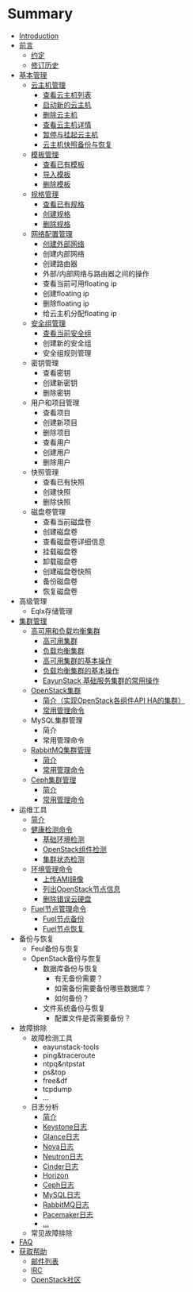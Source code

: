 # Summary

* [Introduction](README.md)
* [前言](preface/preface.md)
   * [约定](preface/conventions.md)
   * [修订历史](preface/revision_history.md)
* [基本管理](basic_admin/basic_admin.md)
   * [云主机管理](basic_admin/instance_management/instance_management.md)
       * [查看云主机列表](basic_admin/instance_management/show_instance_list.md)
       * [启动新的云主机](basic_admin/instance_management/launch_instance.md)
       * [删除云主机](basic_admin/instance_management/delete_instance.md)
       * [查看云主机详情](basic_admin/instance_management/show_instance_detail.md)
       * [暂停与挂起云主机](basic_admin/instance_management/suspended_instance.md)
       * [云主机快照备份与恢复](basic_admin/instance_management/snapshot_instance.md)
   * [模板管理](basic_admin/images_management/imange.md)
       * [查看已有模板](basic_admin/images_management/show_imange.md)
       * [导入模板](basic_admin/images_management/import_image.md)
       * [删除模板](basic_admin/images_management/delete_image.md)
   * [规格管理](basic_admin/flavors/flavors.md)
       * [查看已有规格](basic_admin/flavors/flavors_list.md)
       * [创建规格](basic_admin/flavors/flavors_create.md)
       * [删除规格](basic_admin/flavors/flavors_delete.md)
   * [网络配置管理](basic_admin/network_management/network.md)
       * [创建外部网络](basic_admin/network_management/network_create.md)
       * 创建内部网络
       * 创建路由器
       * 外部/内部网络与路由器之间的操作
       * 查看当前可用floating ip
       * 创建floating ip
       * 删除floating ip
       * 给云主机分配floating ip
   * [安全组管理](basic_admin/security_groups/security.md)
       * [查看当前安全组](basic_admin/security_groups/security_list.md)
       * 创建新的安全组
       * 安全组规则管理
   * 密钥管理
       * 查看密钥
       * 创建新密钥
       * 删除密钥
   * 用户和项目管理
       * 查看项目
       * 创建新项目
       * 删除项目
       * 查看用户
       * 创建用户
       * 删除用户
   * 快照管理
       * 查看已有快照
       * 创建快照
       * 删除快照
   * 磁盘卷管理
       * 查看当前磁盘卷
       * 创建磁盘卷
       * 查看磁盘卷详细信息
       * 挂载磁盘卷
       * 卸载磁盘卷
       * 创建磁盘卷快照
       * 备份磁盘卷
       * 恢复磁盘卷
* 高级管理
   * Eqlx存储管理
* [集群管理](cluster_admin/cluster_admin.md)
   * [高可用和负载均衡集群](cluster_admin/ha_and_lb/introduction.md)
       * [高可用集群](cluster_admin/ha_and_lb/high_availability.md)
       * [负载均衡集群](cluster_admin/ha_and_lb/load_balance.md)
       * [高可用集群的基本操作](cluster_admin/ha_and_lb/ha_operations.md)
       * [负载均衡集群的基本操作](cluster_admin/ha_and_lb/lb_operations.md)
       * [EayunStack 基础服务集群的常用操作](cluster_admin/ha_and_lb/eayunstack_cluster_operations.md)
   * [OpenStack集群](cluster_admin/openstack-intro.md)
       * [简介（实现OpenStack各组件API HA的集群）](cluster_admin/openstack-intro.md)
       * [常用管理命令](cluster_admin/openstack-admin.md)       
   * MySQL集群管理
       * 简介
       * 常用管理命令
   * [RabbitMQ集群管理](cluster_admin/rabbitmq/rabbitmq_cluster.md)
       * [简介](cluster_admin/rabbitmq/rabbitmq_intro.md)
       * [常用管理命令](cluster_admin/rabbitmq/rabbitmq_operations.md)
   * [Ceph集群管理](cluster_admin/ceph-intro.md)
       * [简介](cluster_admin/ceph-intro.md)
       * [常用管理命令](cluster_admin/ceph-admin.md)
* 运维工具
   * [简介](operation_tools/introduction/introduction.md)
   * [健康检测命令](operation_tools/health_check.md)
       * [基础环境检测](operation_tools/health_check/check_environment.md)
       * [OpenStack组件检测](operation_tools/health_check/check_openstack_component.md)
       * [集群状态检测](operation_tools/health_check/check_cluster.md)
   * [环境管理命令](operation_tools/environment_management/environment_management.md)
       * [上传AMI镜像](operation_tools/environment_management/ami.md)
       * [列出OpenStack节点信息](operation_tools/environment_management/openstack.md)
       * [删除错误云硬盘](operation_tools/environment_management/delete_volume.md)
   * [Fuel节点管理命令](operation_tools/fuel_management/fuel_management.md)
       * [Fuel节点备份](operation_tools/fuel_management/fuel_backup.md)
       * [Fuel节点恢复](operation_tools/fuel_management/fuel_restore.md)
* 备份与恢复
   * Feul备份与恢复
   * OpenStack备份与恢复
       * 数据库备份与恢复
           * 有无备份需要？
           * 如需备份需要备份哪些数据库？
           * 如何备份？
       * 文件系统备份与恢复
           * 配置文件是否需要备份？
* 故障排除
   * 故障检测工具
       * eayunstack-tools
       * ping&traceroute
       * ntpq&ntpstat
       * ps&top
       * free&df
       * tcpdump
       * ...
   * 日志分析
       * [简介](troubleshooting/log_analysis/intro.md)
       * [Keystone日志](troubleshooting/log_analysis/keystone_log.md)
       * [Glance日志](troubleshooting/log_analysis/glance_log.md)
       * [Nova日志](troubleshooting/log_analysis/nova_log.md)
       * [Neutron日志](troubleshooting/log_analysis/neutron_log.md)
       * [Cinder日志](troubleshooting/log_analysis/cinder_log.md)
       * [Horizon](troubleshooting/log_analysis/horizon_log.md)
       * [Ceph日志](troubleshooting/log_analysis/ceph_log.md)
       * [MySQL日志](troubleshooting/log_analysis/mysql_log.md)
       * [RabbitMQ日志](troubleshooting/log_analysis/rabbitmq_log.md)
       * [Pacemaker日志](troubleshooting/log_analysis/pacemaker_log.md)
       * [...](troubleshooting/log_analysis/etc.md)
   * 常见故障排除
* [FAQ](FAQ/faq.md)
* [获取帮助](help/help.md)
   * [邮件列表](help/email.md)
   * [IRC](help/irc.md)
   * [OpenStack社区](help/fuel_openstack_community.md)

